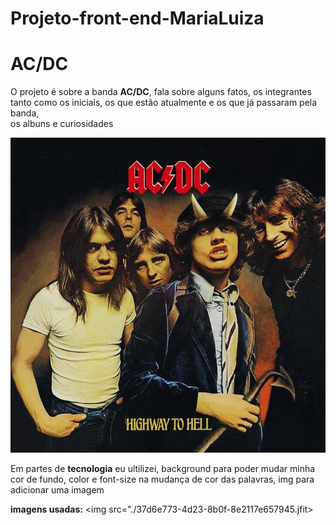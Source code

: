 # Projeto-front-end-MariaLuiza

# AC/DC
O projeto é sobre a banda **AC/DC**, fala sobre alguns fatos, os integrantes<br>
tanto como os iniciais, os que estão atualmente e os que já passaram pela banda,<br>
os albuns e curiosidades 

<img src="./Highway 2 hell.jfif">

Em partes de **tecnologia** eu ultilizei, background para poder  mudar minha cor de fundo, color e font-size na mudança de cor das palavras, img para adicionar uma imagem

**imagens usadas:**
<img src="./37d6e773-4d23-8b0f-8e2117e657945.jfit>